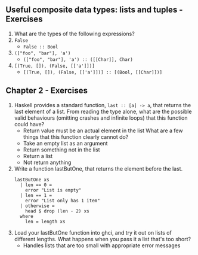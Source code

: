 
## Useful composite data types: lists and tuples - Exercises

1. What are the types of the following expressions?
  1. `False`
     * `False :: Bool`
  2. `(["foo", "bar"], 'a')`
     * `(["foo", "bar"], 'a') :: ([[Char]], Char)`
  3. `[(True, []), (False, [['a']])]`
     * `[(True, []), (False, [['a']])] :: [(Bool, [[Char]])]`

## Chapter 2 - Exercises

1. Haskell provides a standard function, `last :: [a] -> a`, that returns the last element of a list.
   From reading the type alone, what are the possible valid behaviours (omitting crashes and infinite loops) that this function could have?
   * Return value must be an actual element in the list
   What are a few things that this function clearly cannot do?
   * Take an empty list as an argument
   * Return something not in the list
   * Return a list
   * Not return anything
2. Write a function lastButOne, that returns the element before the last.
   ```
   lastButOne xs
     | len == 0 =
       error "List is empty"
     | len == 1 =
       error "List only has 1 item"
     | otherwise =
       head $ drop (len - 2) xs
     where
       len = length xs
   ```
3. Load your lastButOne function into ghci, and try it out on lists of different lengths.
   What happens when you pass it a list that's too short?
   * Handles lists that are too small with appropriate error messages
